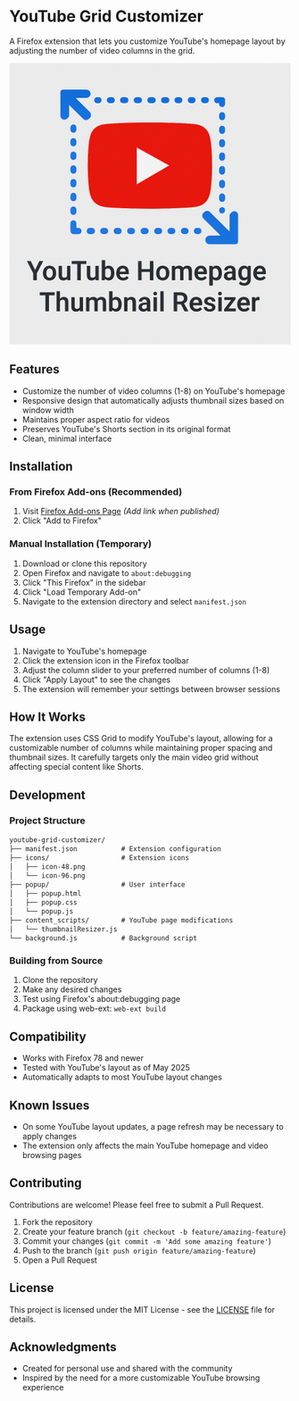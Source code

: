 # YouTube Grid Customizer

A Firefox extension that lets you customize YouTube's homepage layout by adjusting the number of video columns in the grid.

![YouTube Grid Customizer Screenshot](icons/icon-48.png)

## Features

- Customize the number of video columns (1-8) on YouTube's homepage
- Responsive design that automatically adjusts thumbnail sizes based on window width
- Maintains proper aspect ratio for videos
- Preserves YouTube's Shorts section in its original format
- Clean, minimal interface

## Installation

### From Firefox Add-ons (Recommended)
1. Visit [Firefox Add-ons Page](#) *(Add link when published)*
2. Click "Add to Firefox"

### Manual Installation (Temporary)
1. Download or clone this repository
2. Open Firefox and navigate to `about:debugging`
3. Click "This Firefox" in the sidebar
4. Click "Load Temporary Add-on"
5. Navigate to the extension directory and select `manifest.json`

## Usage

1. Navigate to YouTube's homepage
2. Click the extension icon in the Firefox toolbar
3. Adjust the column slider to your preferred number of columns (1-8)
4. Click "Apply Layout" to see the changes
5. The extension will remember your settings between browser sessions

## How It Works

The extension uses CSS Grid to modify YouTube's layout, allowing for a customizable number of columns while maintaining proper spacing and thumbnail sizes. It carefully targets only the main video grid without affecting special content like Shorts.

## Development

### Project Structure
```
youtube-grid-customizer/
├── manifest.json           # Extension configuration
├── icons/                  # Extension icons
│   ├── icon-48.png
│   └── icon-96.png
├── popup/                  # User interface
│   ├── popup.html
│   ├── popup.css
│   └── popup.js
├── content_scripts/        # YouTube page modifications
│   └── thumbnailResizer.js
└── background.js           # Background script
```

### Building from Source
1. Clone the repository
2. Make any desired changes
3. Test using Firefox's about:debugging page
4. Package using web-ext: `web-ext build`

## Compatibility

- Works with Firefox 78 and newer
- Tested with YouTube's layout as of May 2025
- Automatically adapts to most YouTube layout changes

## Known Issues

- On some YouTube layout updates, a page refresh may be necessary to apply changes
- The extension only affects the main YouTube homepage and video browsing pages

## Contributing

Contributions are welcome! Please feel free to submit a Pull Request.

1. Fork the repository
2. Create your feature branch (`git checkout -b feature/amazing-feature`)
3. Commit your changes (`git commit -m 'Add some amazing feature'`)
4. Push to the branch (`git push origin feature/amazing-feature`)
5. Open a Pull Request

## License

This project is licensed under the MIT License - see the [LICENSE](LICENSE) file for details.

## Acknowledgments

- Created for personal use and shared with the community
- Inspired by the need for a more customizable YouTube browsing experience
